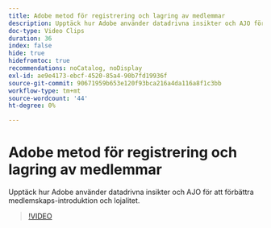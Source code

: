 ```yaml
---
title: Adobe metod för registrering och lagring av medlemmar
description: Upptäck hur Adobe använder datadrivna insikter och AJO för att förbättra medlemskaps-introduktion och lojalitet.
doc-type: Video Clips
duration: 36
index: false
hide: true
hidefromtoc: true
recommendations: noCatalog, noDisplay
exl-id: ae9e4173-ebcf-4520-85a4-90b7fd19936f
source-git-commit: 90671959b653e120f93bca216a4da116a8f1c3bb
workflow-type: tm+mt
source-wordcount: '44'
ht-degree: 0%

---
```


# Adobe metod för registrering och lagring av medlemmar

Upptäck hur Adobe använder datadrivna insikter och AJO för att förbättra medlemskaps-introduktion och lojalitet.

<!-- 62_S655_3442541_35_adobes-approach-to-member-onboarding-and-retention -->
>[!VIDEO](https://video.tv.adobe.com/v/3459642/?learn=on&enablevpops=true&captions=swe)
